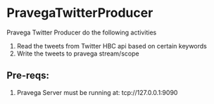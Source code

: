 # PravegaTwitterProducer

Pravega Twitter Producer do the following activities
1. Read the tweets from Twitter HBC api based on certain keywords
2. Write the tweets to pravega stream/scope 

## Pre-reqs:
1. Pravega Server must be running at: tcp://127.0.0.1:9090
